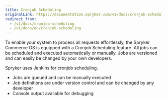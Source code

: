 ```yaml
---
title: Cronjob Scheduling
originalLink: https://documentation.spryker.com/v1/docs/cronjob-scheduling
redirect_from:
  - /v1/docs/cronjob-scheduling
  - /v1/docs/en/cronjob-scheduling
---
```


To enable your system to process all requests effortlessly, the Spryker Commerce OS is equipped with a Cronjob Scheduling feature. All jobs can be scheduled and executed automatically or manually. Jobs are versioned and can easily be changed by your own developers.

Spryker uses Jenkins for cronjob scheduling.

* Jobs are queued and can be manually executed
* Job definitions are under version control and can be changed by any developer
* Console output available for debugging
